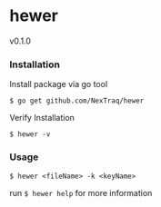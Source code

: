 # hewer
v0.1.0

### Installation

Install package via go tool
```
$ go get github.com/NexTraq/hewer
```

Verify Installation
```
$ hewer -v
```

### Usage

```
$ hewer <fileName> -k <keyName>
```

run `$ hewer help` for more information
